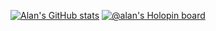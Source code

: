 [![Alan's GitHub stats](https://github-readme-stats.vercel.app/api?username=a-1an&show_icons=true&theme=dark)](https://github.com/anuraghazra/github-readme-stats) 
[![@alan's Holopin board](https://holopin.io/api/user/board?user=alan)](https://holopin.io/@alan)
